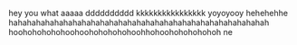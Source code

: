 hey you 
what
aaaaa
dddddddddd
kkkkkkkkkkkkkkkk
yoyoyooy
hehehehhe
hahahahahahahahahahahahahahahahahahahahahahahahahahahahah
hoohohohohohoohoohohohohohoohhohoohohohohohoh
ne

